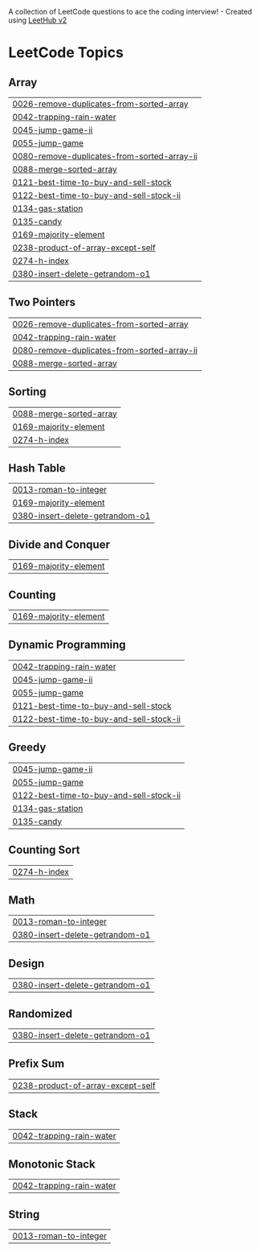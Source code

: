 A collection of LeetCode questions to ace the coding interview! - Created using [LeetHub v2](https://github.com/arunbhardwaj/LeetHub-2.0)
<!---LeetCode Topics Start-->
# LeetCode Topics
## Array
|  |
| ------- |
| [0026-remove-duplicates-from-sorted-array](https://github.com/Ayushshrivastva25/Leetcode/tree/master/0026-remove-duplicates-from-sorted-array) |
| [0042-trapping-rain-water](https://github.com/Ayushshrivastva25/Leetcode/tree/master/0042-trapping-rain-water) |
| [0045-jump-game-ii](https://github.com/Ayushshrivastva25/Leetcode/tree/master/0045-jump-game-ii) |
| [0055-jump-game](https://github.com/Ayushshrivastva25/Leetcode/tree/master/0055-jump-game) |
| [0080-remove-duplicates-from-sorted-array-ii](https://github.com/Ayushshrivastva25/Leetcode/tree/master/0080-remove-duplicates-from-sorted-array-ii) |
| [0088-merge-sorted-array](https://github.com/Ayushshrivastva25/Leetcode/tree/master/0088-merge-sorted-array) |
| [0121-best-time-to-buy-and-sell-stock](https://github.com/Ayushshrivastva25/Leetcode/tree/master/0121-best-time-to-buy-and-sell-stock) |
| [0122-best-time-to-buy-and-sell-stock-ii](https://github.com/Ayushshrivastva25/Leetcode/tree/master/0122-best-time-to-buy-and-sell-stock-ii) |
| [0134-gas-station](https://github.com/Ayushshrivastva25/Leetcode/tree/master/0134-gas-station) |
| [0135-candy](https://github.com/Ayushshrivastva25/Leetcode/tree/master/0135-candy) |
| [0169-majority-element](https://github.com/Ayushshrivastva25/Leetcode/tree/master/0169-majority-element) |
| [0238-product-of-array-except-self](https://github.com/Ayushshrivastva25/Leetcode/tree/master/0238-product-of-array-except-self) |
| [0274-h-index](https://github.com/Ayushshrivastva25/Leetcode/tree/master/0274-h-index) |
| [0380-insert-delete-getrandom-o1](https://github.com/Ayushshrivastva25/Leetcode/tree/master/0380-insert-delete-getrandom-o1) |
## Two Pointers
|  |
| ------- |
| [0026-remove-duplicates-from-sorted-array](https://github.com/Ayushshrivastva25/Leetcode/tree/master/0026-remove-duplicates-from-sorted-array) |
| [0042-trapping-rain-water](https://github.com/Ayushshrivastva25/Leetcode/tree/master/0042-trapping-rain-water) |
| [0080-remove-duplicates-from-sorted-array-ii](https://github.com/Ayushshrivastva25/Leetcode/tree/master/0080-remove-duplicates-from-sorted-array-ii) |
| [0088-merge-sorted-array](https://github.com/Ayushshrivastva25/Leetcode/tree/master/0088-merge-sorted-array) |
## Sorting
|  |
| ------- |
| [0088-merge-sorted-array](https://github.com/Ayushshrivastva25/Leetcode/tree/master/0088-merge-sorted-array) |
| [0169-majority-element](https://github.com/Ayushshrivastva25/Leetcode/tree/master/0169-majority-element) |
| [0274-h-index](https://github.com/Ayushshrivastva25/Leetcode/tree/master/0274-h-index) |
## Hash Table
|  |
| ------- |
| [0013-roman-to-integer](https://github.com/Ayushshrivastva25/Leetcode/tree/master/0013-roman-to-integer) |
| [0169-majority-element](https://github.com/Ayushshrivastva25/Leetcode/tree/master/0169-majority-element) |
| [0380-insert-delete-getrandom-o1](https://github.com/Ayushshrivastva25/Leetcode/tree/master/0380-insert-delete-getrandom-o1) |
## Divide and Conquer
|  |
| ------- |
| [0169-majority-element](https://github.com/Ayushshrivastva25/Leetcode/tree/master/0169-majority-element) |
## Counting
|  |
| ------- |
| [0169-majority-element](https://github.com/Ayushshrivastva25/Leetcode/tree/master/0169-majority-element) |
## Dynamic Programming
|  |
| ------- |
| [0042-trapping-rain-water](https://github.com/Ayushshrivastva25/Leetcode/tree/master/0042-trapping-rain-water) |
| [0045-jump-game-ii](https://github.com/Ayushshrivastva25/Leetcode/tree/master/0045-jump-game-ii) |
| [0055-jump-game](https://github.com/Ayushshrivastva25/Leetcode/tree/master/0055-jump-game) |
| [0121-best-time-to-buy-and-sell-stock](https://github.com/Ayushshrivastva25/Leetcode/tree/master/0121-best-time-to-buy-and-sell-stock) |
| [0122-best-time-to-buy-and-sell-stock-ii](https://github.com/Ayushshrivastva25/Leetcode/tree/master/0122-best-time-to-buy-and-sell-stock-ii) |
## Greedy
|  |
| ------- |
| [0045-jump-game-ii](https://github.com/Ayushshrivastva25/Leetcode/tree/master/0045-jump-game-ii) |
| [0055-jump-game](https://github.com/Ayushshrivastva25/Leetcode/tree/master/0055-jump-game) |
| [0122-best-time-to-buy-and-sell-stock-ii](https://github.com/Ayushshrivastva25/Leetcode/tree/master/0122-best-time-to-buy-and-sell-stock-ii) |
| [0134-gas-station](https://github.com/Ayushshrivastva25/Leetcode/tree/master/0134-gas-station) |
| [0135-candy](https://github.com/Ayushshrivastva25/Leetcode/tree/master/0135-candy) |
## Counting Sort
|  |
| ------- |
| [0274-h-index](https://github.com/Ayushshrivastva25/Leetcode/tree/master/0274-h-index) |
## Math
|  |
| ------- |
| [0013-roman-to-integer](https://github.com/Ayushshrivastva25/Leetcode/tree/master/0013-roman-to-integer) |
| [0380-insert-delete-getrandom-o1](https://github.com/Ayushshrivastva25/Leetcode/tree/master/0380-insert-delete-getrandom-o1) |
## Design
|  |
| ------- |
| [0380-insert-delete-getrandom-o1](https://github.com/Ayushshrivastva25/Leetcode/tree/master/0380-insert-delete-getrandom-o1) |
## Randomized
|  |
| ------- |
| [0380-insert-delete-getrandom-o1](https://github.com/Ayushshrivastva25/Leetcode/tree/master/0380-insert-delete-getrandom-o1) |
## Prefix Sum
|  |
| ------- |
| [0238-product-of-array-except-self](https://github.com/Ayushshrivastva25/Leetcode/tree/master/0238-product-of-array-except-self) |
## Stack
|  |
| ------- |
| [0042-trapping-rain-water](https://github.com/Ayushshrivastva25/Leetcode/tree/master/0042-trapping-rain-water) |
## Monotonic Stack
|  |
| ------- |
| [0042-trapping-rain-water](https://github.com/Ayushshrivastva25/Leetcode/tree/master/0042-trapping-rain-water) |
## String
|  |
| ------- |
| [0013-roman-to-integer](https://github.com/Ayushshrivastva25/Leetcode/tree/master/0013-roman-to-integer) |
<!---LeetCode Topics End-->